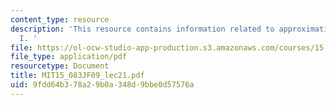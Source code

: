 ```yaml
---
content_type: resource
description: 'This resource contains information related to approximation algorithms
  I. '
file: https://ol-ocw-studio-app-production.s3.amazonaws.com/courses/15-083j-integer-programming-and-combinatorial-optimization-fall-2009/9fdd64b378a29b0a348d9bbe0d57576a_MIT15_083JF09_lec21.pdf
file_type: application/pdf
resourcetype: Document
title: MIT15_083JF09_lec21.pdf
uid: 9fdd64b3-78a2-9b0a-348d-9bbe0d57576a
---
```

